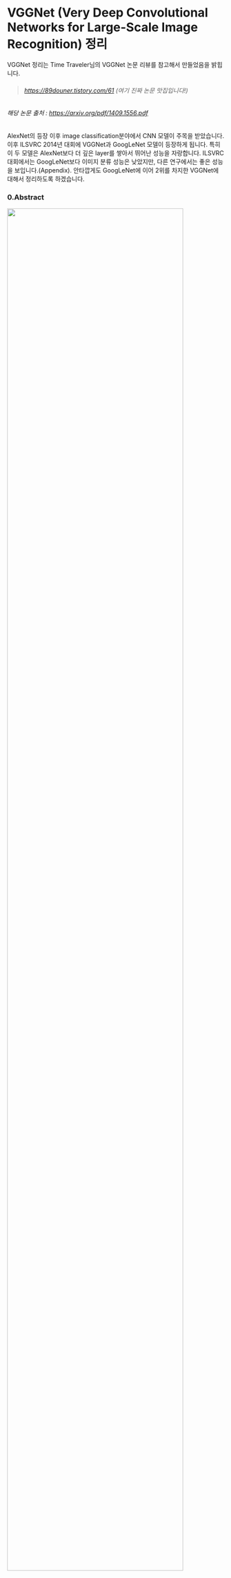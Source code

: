 # VGGNet (Very Deep Convolutional Networks for Large-Scale Image Recognition) 정리

VGGNet 정리는 Time Traveler님의 VGGNet 논문 리뷰를 참고해서 만들었음을 밝힙니다.

> ###### https://89douner.tistory.com/61 (여기 진짜 논문 맛집입니다!)

###### 해당 논문 출처 : https://arxiv.org/pdf/1409.1556.pdf

AlexNet의 등장 이후 image classification분야에서 CNN 모델이 주목을 받았습니다. 이후 ILSVRC 2014년 대회에 VGGNet과 GoogLeNet 모델이 등장하게 됩니다. 특히 이 두 모델은 AlexNet보다 더 깊은 layer를 쌓아서 뛰어난 성능을 자랑합니다. ILSVRC 대회에서는 GoogLeNet보다 이미지 분류 성능은 낮았지만, 다른 연구에서는 좋은 성능을 보입니다.(Appendix).  안타깝게도 GoogLeNet에 이어 2위를 차지한 VGGNet에 대해서 정리하도록 하겠습니다.

### 0.Abstract

<left><img src = "https://user-images.githubusercontent.com/78463348/124843218-6b36ad80-dfcc-11eb-8ab6-82df7df39aa2.PNG" width = 90% height = "90%">

The effect of the convolutional network depth on its accuracy in the large-scale image recognition , Increasing depth using an architecture with very small (3X3) convolution filters 이라는 내용이 중요한데 즉, 3X3 convolution filter를 이용하고, layer의 개수를 16~19만큼 deep하게 늘려서 increasing depth를 만들었고, 이를 통해 large-scale image recognition에서 좋은 결과를 얻었다는 것을 알 수 있습니다.

### 1.Introduction

###### <img src = "https://user-images.githubusercontent.com/78463348/124843275-97522e80-dfcc-11eb-8082-b1d39ea9490a.PNG" width = 90% height = 90%>

<left><img src = "https://user-images.githubusercontent.com/78463348/124843294-9faa6980-dfcc-11eb-9b45-4ef16aadc2c6.PNG" width = 90% height = 90%>

<left><img src = "https://user-images.githubusercontent.com/78463348/124843295-a0430000-dfcc-11eb-8c7b-f1c3d155744b.PNG" width = 90% height = 90%>

ConvNet이 어느덧 computer vision 영역에서 유용한 역할을 하게 되면서, 기존 AlexNet구조를 향상시키기 위해 많은 시도들이 있었습니다.  이번 논문에서는 'depth'라는 ConvNet architecture의 중요한 측면을 다루고자 합니다. 우리는 이 구조의 다른 parameter들을 고정시키고 꾸준히 convolution layer들을 추가시키므로써 depth를 증가시켰습니다. 이는 모든 layer에 3x3 convolution filter와 같은 매우 작은 filter를 사용했기에 가능했습니다.

결과적으로 더 정확한 ConvNet architecture를 생각해냈는데, 이는 최신 ILSVRC classification과 localisation tasks를 더 정확하게 해결할 뿐만 아니라 다른 image recognition dataset에 적용가능하며, 상대적으로 simple pipelines (예를 들어, deep features classified by a linear SVM without fine-tuning)의 일부분으로 사용할 때 최선의 성능을 얻을 수 있었습니다.

논문의 나머지는 다음과 같이 구성됩니다(목차 설명). Sect 2에서는 ConvNet configuration을 설명하고, Sect 3에서 제시된 image classification training과 evaluation의 결과를 보여줍니다. Sect 4와 Sect 5에서는 ILSVRC classification task와 비교해서 구조를 설명합니다. 

### 2-1.Architecture

VGGNet의 기본설정에 대해 언급한다.

<left><img src = "https://user-images.githubusercontent.com/78463348/124843297-a0db9680-dfcc-11eb-8692-897461b7110b.PNG" width = 90% height = 90%>

ConvNet의 input은 224X224 RGB 이미지로 고정합니다. Input image(Traininng Dataset)에 대한 preprocessing은 RGB mean value만 빼주는 것만 적용합니다. (RGB mean value란?  이미지 상에 pixel들이 갖고 있는 R,G,B 각각의 값들의 평균을 의미합니다)

Image는 convolution layer들을 지나게 되는데, receptive field의 크기는 3x3의 크기를 가지고 있습니다. 

> receptive field란 filter가 한 번에 보는 영역이다. receptive field가 높으면 전체적인 특징을 잡아내는데 유용하다.
>
> 3X3을 선택한 이유는 left,right,up,down을 고려할 수 있는 최소한의 receptive field이기 때문이다.

1X1 conv filter도 사용되었는데 이는 input channels의 linear transformation 으로 보여질 수 있습니다.(여기는 사실 잘 모르겠어요)

Spatial padding이 사용되는 데, padding을 쓰는 목적은 convolution 이후에 spatial resolution을 보존하기 위해서입니다. conv filter의 stride  =1 이고 3x3 conv layer에 1 pixel padding이 적용되면  원래 해상도(이미지 크기)를 유지할 수 있습니다.

Pooling layer도 사용되었는데, Max pooling은 conv layer 다음에 적용되었으며, 총 5개의 max pooling layer로 구성됩니다. pooling 연산은 2X2 size와 stride = 2로 구성됩니다.

Convolution layer가 stack 된 이후에 FC layer가 등장하게 되는데, 총 3개의 Fully-Connected layers이 등장하며 처음 두 개의 FC layer는 4096개의 channel을 가지고 있습니다. 마지막 layer는 soft-max layer로 ILSVRC classification을 위해 1000개의 채널을 포함하고 있습니다.(class가 1000개라 이를 분류하기 위해 1000개의 channel로 이루어짐)

모든 hidden layer에는 비선형 함수인 ReLU를 가지고 있는데, 이번  Networks에서는 AlexNet에서 사용했던 Local Response Normalisation(LRN) 을 사용하지 않았습니다. 이유는, ILSVRC dataset에서 성능 향상을 가지고 있지 않는데다, 메모리 소모 및 연산량의 증가로 시간이 그만큼 소요되기 때문에 사용하지 않은 것이기 때문입니다.



### 2-2. Configurations

<img src = "https://user-images.githubusercontent.com/78463348/124843298-a1742d00-dfcc-11eb-9365-f12c9ca89a44.PNG">

configurations 에서는 A에서 E까지의 구조로 나뉠 수 있는데, 모든 구조는 2.1에서 설명한 구조를 그대로 따르되, 단지 깊이를 조금씩 변형시키면서 연구를 진행한것이라고 언급했습니다. Layer는 11 weight 부터 19 weight layer까지 구성되어 있으며 구조는 Table 1에 잘 표현 되어 있습니다.





<img src = "https://user-images.githubusercontent.com/78463348/124843303-a20cc380-dfcc-11eb-9398-25104dd62d43.PNG">



<img src = "https://user-images.githubusercontent.com/78463348/124843860-cfa63c80-dfcd-11eb-9f6c-4d2c553e6143.PNG">

<left><img src = "https://user-images.githubusercontent.com/78463348/124843299-a1742d00-dfcc-11eb-9eff-83039ab2ff0f.PNG">

<img src = "https://user-images.githubusercontent.com/78463348/124843306-a2a55a00-dfcc-11eb-8521-2c8c7e833414.PNG" >

이후 깊이를 늘렸음에도 불구하고, .weight의 개수 (Parameter의 개수) 가 더 늘어나지 않는 다는 것을 보여줍니다.



### 2-3. Discussion

<left><img src = "https://user-images.githubusercontent.com/78463348/124843300-a20cc380-dfcc-11eb-95c3-12dc98c9d06b.PNG">
​    
첫번째 convolution에서 상대적으로 large receptive fields를 쓰기 보다 3X3의 작은 receptive fields를 사용했습니다.  이유는 3X3 convolution layer를 쌓는 것이 5X5 convolution filter를 사용하는 것과 같은 효과를 가져오기 때문입니다.  즉 5X5 conv filter를 3X3 conv filter 2개로 나누어(factorizing) 사용한다고 합니다.

<left><img src = "https://user-images.githubusercontent.com/78463348/124843307-a33df080-dfcc-11eb-832f-d701c81d9033.PNG" width = 90% height = 90%>

<left><img src = "https://img1.daumcdn.net/thumb/R1280x0/?scode=mtistory2&fname=https%3A%2F%2Fblog.kakaocdn.net%2Fdn%2F59CI0%2FbtqAPdxQrQQ%2FNIX745po8xCjtzMtMcvnGK%2Fimg.png" width = 70% height = 70%>

이후 위의 그림과 같이 3X3 conv filter를 사용한 conv layer를 두번 사용하는 것이 7X7 conv filter를 1번 사용한 것과 같은 효과를 가지는 것을 볼 수 있습니다. 그럼 동등한 효과를 가지는 이 방식을 굳이 왜 사용해야하는 지는 두 가지 이유를 들어 설명합니다. 

첫번째로는 3X3 conv filter 3개와 7X7 conv filter 1개를 비교하면서 설명하는데 한 번 conv filter를 적용할 때마다 ReLU라고 하는 activation function을 적용하게 되는데 이는 non-linear한 문제에 도움을 줍니다. 결국 7X7 conv filter 1개보다 3X3 conv filter 3개를 적용하는 것이 더 많은 activation function을 적용할 수 있어 이 방식을 사용하는 것입니다. 

두번째로는 parameter의 수가 줄어둡니다. 해당 논문에도 쓰여져 있듯이  3X3 conv filter 3개가 가지는 parameter수는 총 27C^2 (여기서 C는 channel의 개수입니다.) 이에 반해 7X7 conv filter 1개가 가지는 parameter 개수는 49C^2입니다. 따라서 같은 효과를 가지면서 parameter를 줄여 overfitting을 방지하는 효과까지 가질 수 있습니다. 

왜 parameter를 줄이면 overfitting이 감소하는지는 하단의 링크를 참고해주시면 감사하겠습니다. (제가 참고한 자료를 쓰신 분이 정리한 내용입니다.)

> https://89douner.tistory.com/55



<left><img src = "https://user-images.githubusercontent.com/78463348/124843309-a33df080-dfcc-11eb-9ae7-b871a906c8ba.PNG" width = 90% height = 90%>

또한 VGG C  모델에는 1X1 conv layer도 적용하는데, 이유는 기존 receptive field에 영향을 주지않고 non-linearity를 증가시키기 위해서라고 합니다.



### 3. Classification Framework

### 3-1. Training

<left><img src = "https://user-images.githubusercontent.com/78463348/124843310-a3d68700-dfcc-11eb-9f63-ea966733b3a9.PNG" width = 90% height = 90%>

일단 hyperparameter들을 어떤 값으로 설정했는지 소개하고 있습니다.

1.cost function은 multinomial logistic regression (logistic regression을 통해 두 가지 이상의 분류 문제를 다루는 것) 를 이용했고 이는 Cross Entropy와 같다.

2.Mini-batch gradient descent를 사용하는데, 이 때 mini-batch 크기는 256으로 정해졌다.

3.Optimizer에서 Momentum = 0.9를 갖도록 hyperparameter설정

4.L2 regularization을 사용하며 L2 penalty를 5X10^(-4)으로 둔다. 

5.Dropout을 사용하며, 처음 두 FC-layer에 이용한다. dropout ratio = 0.5로 둔다.

6.Learning rate는 10^(-2)으로 설정 이후 validation set accuracy가 증가하지 않을 때 learning rate를 10만큼 나눠서 감소시킨다.

(Krizhevsky et al.,2012) = AlexNet 인데, AlexNet보다 깊이도 갚고 parameter수도 많음에도 불구하고, AlexNet보다 epoch가 적을 때 수렴했다고 밝혔다. 이는 두가지 이유를 들어 설명한다.

a)  Implicit regularisation 

- 앞선 논문중에 "This can be seen as imposing a regularisation on the 7X7 conv"라는 부분을 말하는 데, 2-3에서 7X7 conv filter 1개를 사용하는 것보다 3X3 conv filter 3개를 이용하는 것이 더 좋은 이유가 parameter의 수가 더 적어지기 때문이라는 점이었는데, 이를 implicit regularisation이라고 언급하고 있다.

b) pre-initialisation

- Pre-initialisation이란 먼저 학습하고 난 모델의 layer를 가져다가 쓰는 방식으로 진행하는 것을 말하는데, 여기서는 VGG-A 모델(16 layer) 을 학습하고, 이후 B,C,D,E 모델을 구성할 때 학습된 layer를 가져다 쓴다. 자세히 나타내면 A 모델의 처음 4개 conv layer와 마지막 3개 FC layer를 사용했다고 한다. 이 방식으로 통해 최적의 초기값을 설정해줘서 학습을 용이하게 해준다.





